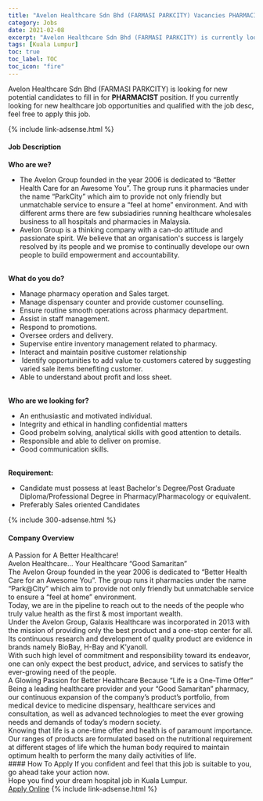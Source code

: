 ```yaml
---
title: "Avelon Healthcare Sdn Bhd (FARMASI PARKCITY) Vacancies PHARMACIST" 
category: Jobs 
date: 2021-02-08 
excerpt: "Avelon Healthcare Sdn Bhd (FARMASI PARKCITY) is currently looking for suitable person to fill in the PHARMACIST which positioned at Kuala Lumpur" 
tags: [Kuala Lumpur] 
toc: true 
toc_label: TOC 
toc_icon: "fire" 
--- 
```


<p>Avelon Healthcare Sdn Bhd (FARMASI PARKCITY) is looking for new potential candidates to fill in for <b>PHARMACIST</b> position. If you currently looking for new healthcare job opportunities and qualified with the job desc, feel free to apply this job.
</p>{% include link-adsense.html %} 
<div><div><h4>Job Description</h4></div><div><div><span><div><div><strong>Who are we?</strong><ul><li>The Avelon Group founded in the year 2006 is dedicated to &#8220;Better Health Care for an Awesome You&#8221;. The group runs it pharmacies under the name &#8220;ParkCity&#8221; which aim to provide not only friendly but unmatchable service to ensure a &#8220;feel at home&#8221; environment. And with different arms there are few subsiadiries running healthcare wholesales business to all hospitals and pharmacies in Malaysia.</li><li>Avelon Group is a thinking company with a can-do attitude and passionate spirit. We believe that an organisation's success is largely resolved by its people and we promise to continually develope our own people to build empowerment and accountability.</li></ul><br><strong>What do you do?</strong><ul><li>Manage pharmacy operation and Sales target.</li><li>Manage dispensary counter and provide customer counselling.</li><li>Ensure routine smooth operations across pharmacy department.</li><li>Assist in staff management.</li><li>Respond to promotions.</li><li>Oversee orders and delivery.</li><li>Supervise entire inventory management related to pharmacy.</li><li>Interact and maintain positive customer relationship</li><li>&#160;Identify opportunities to add value to customers catered by suggesting varied sale items benefiting customer.</li><li>Able to understand about profit and loss sheet.</li></ul><br><strong>Who are we looking for?</strong><ul><li>An enthusiastic and motivated individual.</li><li>Integrity and ethical in handling confidential matters</li><li>Good probelm solving, analytical skills with good attention to details.</li><li>Responsible and able to deliver on promise.</li><li>Good communication skills.</li></ul><br><strong>Requirement:</strong><ul><li>Candidate must possess at least Bachelor's Degree/Post Graduate Diploma/Professional Degree in Pharmacy/Pharmacology or equivalent.</li><li>Preferably Sales oriented Candidates</li></ul></div></div></span></div></div></div> 
{% include 300-adsense.html %} 
<div><div><h4>Company Overview</h4></div><div><div><span><div><div>A Passion for A Better Healthcare!</div>
<div>Avelon Healthcare&#8230; Your Healthcare &#8220;Good Samaritan&#8221;</div>
<div>The Avelon Group founded in the year 2006 is dedicated to &#8220;Better Health Care for an Awesome You&#8221;. The group runs it pharmacies under the name &#8220;Park@City&#8221; which aim to provide not only friendly but unmatchable service to ensure a &#8220;feel at home&#8221; environment.</div>
<div>Today, we are in the pipeline to reach out to the needs of the people who truly value health as the first &amp; most important wealth.</div>
<div>Under the Avelon Group, Galaxis Healthcare was incorporated in 2013 with the mission of providing only the best product and a one-stop center for all. Its continuous research and development of quality product are evidence in brands namely BioBay, H-Bay and K&#8217;yanoll.</div>
<div>With such high level of commitment and responsibility toward its endeavor, one can only expect the best product, advice, and services to satisfy the ever-growing need of the people.</div>
<div>A Glowing Passion for Better Healthcare Because &#8220;Life is a One-Time Offer&#8221;</div>
<div>Being a leading healthcare provider and your &#8220;Good Samaritan&#8221; pharmacy, our continuous expansion of the company&#8217;s product&#8217;s portfolio, from medical device to medicine dispensary, healthcare services and consultation, as well as advanced technologies to meet the ever growing needs and demands of today&#8217;s modern society.</div>
<div>Knowing that life is a one-time offer and health is of paramount importance. Our ranges of products are formulated based on the nutritional requirement at different stages of life which the human body required to maintain optimum health to perform the many daily activities of life.</div></div></span></div></div></div> 
#### How To Apply 
If you confident and feel that this job is suitable to you, go ahead take your action now. <br/> 
Hope you find your dream hospital job in Kuala Lumpur. <br/> 
<a href="https://www.jobstreet.com.my/en/job/pharmacist-4461467?jobId=jobstreet-my-job-4461467" class="btn btn--warning" target="_blank" rel="nofollow noopenner">Apply Online</a> 
{% include link-adsense.html %} 